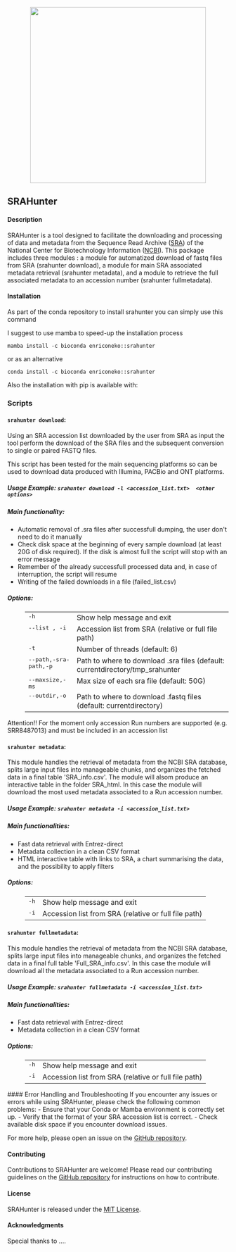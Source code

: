 <p align="center">
<img src='logo/SRA-HUNTER_logo.png' width='400'>
</p>

## SRAHunter 

#### Description
SRAHunter is a tool designed to facilitate the downloading and processing of data and metadata from the Sequence Read Archive ([SRA](https://www.ncbi.nlm.nih.gov/sra)) of the National Center for Biotechnology Information ([NCBI](https://www.ncbi.nlm.nih.gov/)). This package includes three modules : a module for automatized download of fastq files from SRA (srahunter download), a module for main SRA associated metadata retrieval (srahunter metadata), and a module to retrieve the full associated metadata to an accession number (srahunter fullmetadata).

#### Installation
As part of the conda repository to install srahunter you can simply use this command 

I suggest to use mamba to speed-up the installation process 

```
mamba install -c bioconda enriconeko::srahunter
``` 

or as an alternative 
 
```
conda install -c bioconda enriconeko::srahunter
``` 

Also the installation with pip is available with:



### Scripts
#### `srahunter download`: 
Using an SRA accession list downloaded by the user from SRA as input the tool perform the download of the SRA files and the subsequent conversion to single or paired FASTQ files.

This script has been tested for the main sequencing platforms so can be used to download data produced with Illumina, PACBio and ONT platforms.

 ##### Usage Example: `srahunter download -l <accession_list.txt>  <other options>`



 ##### Main functionality:
- Automatic removal of .sra files after successfull dumping, the user don't need to do it manually
- Check disk space at the beginning of every sample download (at least 20G of disk required). If the disk is almost full the script will stop with an error message
- Remember of the already successfull processed data and, in case of interruption, the script will resume
- Writing of the failed downloads in a file (failed_list.csv) 

 ##### Options:
<dl class="docutils">
<dd><table class="first last docutils option-list" frame="void" rules="none">
<col class="option" />
<col class="description" />
<tbody valign="top">
<tr><td class="option-group">
<kbd><span class="option">-h</span></kbd></td>
<td>Show help message and exit</td></tr>
<tr><td class="option-group">
<kbd><span class="option">--list , -i </span></kbd></td>
<td>Accession list from SRA (relative or full file path)</td></tr>
<tr><td class="option-group">
<kbd><span class="option">-t</span></kbd></td>
<td>Number of threads (default: 6)</td></tr>
<tr><td class="option-group">
<kbd><span class="option">--path,-sra-path,-p</span></kbd></td>
<td>Path to where to download .sra files (default: currentdirectory/tmp_srahunter</td></tr>
<tr><td class="option-group">
<kbd><span class="option">--maxsize,-ms</span></kbd></td>
<td>Max size of each sra file (default: 50G)</td></tr>
 <tr><td class="option-group">
<kbd><span class="option">--outdir,-o</span></kbd></td>
<td>Path to where to download .fastq files (default: currentdirectory)</td></tr>
</tbody>
</table>
</dd>
</dl>

Attention!! For the moment only accession Run numbers are supported (e.g. SRR8487013) and must be included in an accession list 



#### `srahunter metadata`: 

This module handles the retrieval of metadata from the NCBI SRA database, splits large input files into manageable chunks, and organizes the fetched data in a final table 'SRA_info.csv'. The module will alsom produce an interactive table in the folder SRA_html. In this case the module will download the most used metadata associated to a Run accession number.

 ##### Usage Example: `srahunter metadata -i <accession_list.txt>`


##### Main functionalities:
- Fast data retrieval with Entrez-direct 
- Metadata collection in a clean CSV format 
- HTML interactive table with links to SRA, a chart summarising the data, and the possibility to apply filters 

##### Options:
<dl class="docutils">
<dd><table class="first last docutils option-list" frame="void" rules="none">
<col class="option" />
<col class="description" />
<tbody valign="top">
<tr><td class="option-group">
<kbd><span class="option">-h</span></kbd></td>
<td>Show help message and exit</td></tr>
<tr><td class="option-group">
<kbd><span class="option">-i</span></kbd></td>
<td>Accession list from SRA (relative or full file path)</td></tr>
</tbody>
</table>
</dd>
</dl>



#### `srahunter fullmetadata`: 

This module handles the retrieval of metadata from the NCBI SRA database, splits large input files into manageable chunks, and organizes the fetched data in a final full table 'Full_SRA_info.csv'. In this case the module will download all the metadata associated to a Run accession number.

 ##### Usage Example: `srahunter fullmetadata -i <accession_list.txt>`


##### Main functionalities:
- Fast data retrieval with Entrez-direct 
- Metadata collection in a clean CSV format 

##### Options:
<dl class="docutils">
<dd><table class="first last docutils option-list" frame="void" rules="none">
<col class="option" />
<col class="description" />
<tbody valign="top">
<tr><td class="option-group">
<kbd><span class="option">-h</span></kbd></td>
<td>Show help message and exit</td></tr>
<tr><td class="option-group">
<kbd><span class="option">-i</span></kbd></td>
<td>Accession list from SRA (relative or full file path)</td></tr>
</tbody>
</table>
</dd>
</dl>
#### Error Handling and Troubleshooting
If you encounter any issues or errors while using SRAHunter, please check the following common problems:
- Ensure that your Conda or Mamba environment is correctly set up.
- Verify that the format of your SRA accession list is correct.
- Check available disk space if you encounter download issues.

For more help, please open an issue on the [GitHub repository](https://github.com/GitEnricoNeko/SRAHunter/issues).

#### Contributing
Contributions to SRAHunter are welcome! Please read our contributing guidelines on the [GitHub repository](https://github.com/GitEnricoNeko/SRAHunter) for instructions on how to contribute.

#### License
SRAHunter is released under the [MIT License](https://opensource.org/licenses/MIT).

#### Acknowledgments
Special thanks to ....

